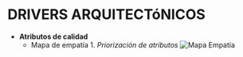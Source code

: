 # DRIVERS ARQUITECTóNICOS

- **Atributos de calidad**
  - Mapa de empatía
        1. *Priorización de atributos*
        ![Mapa Empatía](/images/Mapa-Empatia/PriorizaciónAtributos.PNG)
       
 
